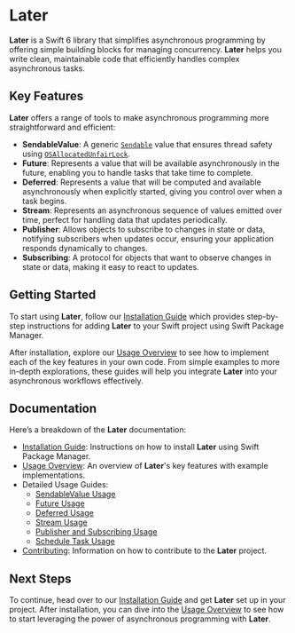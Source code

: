 # Later

**Later** is a Swift 6 library that simplifies asynchronous programming by offering simple building blocks for managing concurrency. **Later** helps you write clean, maintainable code that efficiently handles complex asynchronous tasks.

## Key Features

**Later** offers a range of tools to make asynchronous programming more straightforward and efficient:

- **SendableValue**: A generic [`Sendable`](https://developer.apple.com/documentation/swift/sendable) value that ensures thread safety using [`OSAllocatedUnfairLock`](https://developer.apple.com/documentation/os/osallocatedunfairlock).
- **Future**: Represents a value that will be available asynchronously in the future, enabling you to handle tasks that take time to complete.
- **Deferred**: Represents a value that will be computed and available asynchronously when explicitly started, giving you control over when a task begins.
- **Stream**: Represents an asynchronous sequence of values emitted over time, perfect for handling data that updates periodically.
- **Publisher**: Allows objects to subscribe to changes in state or data, notifying subscribers when updates occur, ensuring your application responds dynamically to changes.
- **Subscribing**: A protocol for objects that want to observe changes in state or data, making it easy to react to updates.

## Getting Started

To start using **Later**, follow our [Installation Guide](documentation/installation.md) which provides step-by-step instructions for adding **Later** to your Swift project using Swift Package Manager.

After installation, explore our [Usage Overview](documentation/usage-overview.md) to see how to implement each of the key features in your own code. From simple examples to more in-depth explorations, these guides will help you integrate **Later** into your asynchronous workflows effectively.

## Documentation

Here’s a breakdown of the **Later** documentation:

- [Installation Guide](documentation/installation.md): Instructions on how to install **Later** using Swift Package Manager.
- [Usage Overview](documentation/usage-overview.md): An overview of **Later**'s key features with example implementations.
- Detailed Usage Guides:
  - [SendableValue Usage](documentation/usage-sendablevalue.md)
  - [Future Usage](documentation/usage-future.md)
  - [Deferred Usage](documentation/usage-deferred.md)
  - [Stream Usage](documentation/usage-stream.md)
  - [Publisher and Subscribing Usage](documentation/usage-publisher.md)
  - [Schedule Task Usage](documentation/usage-schedule-task.md)
- [Contributing](documentation/contributing.md): Information on how to contribute to the **Later** project.

## Next Steps

To continue, head over to our [Installation Guide](documentation/installation.md) and get **Later** set up in your project. After installation, you can dive into the [Usage Overview](documentation/usage-overview.md) to see how to start leveraging the power of asynchronous programming with **Later**.
